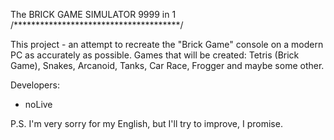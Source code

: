 The BRICK GAME SIMULATOR 9999 in 1 
/**************************************/

This project - an attempt to recreate the "Brick Game" console on a modern PC
as accurately as possible.
Games that will be created: Tetris (Brick Game), Snakes, Arcanoid, Tanks, Car
Race, Frogger and maybe some other.

Developers:
- noLive

P.S. I'm very sorry for my English, but I'll try to improve, I promise.
